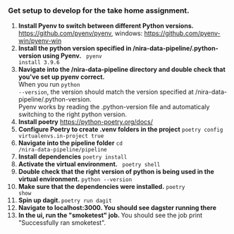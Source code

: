 ### Get setup to develop for the take home assignment.

1. <b>Install Pyenv to switch between different Python versions.</b> <br>
   https://github.com/pyenv/pyenv, windows: https://github.com/pyenv-win/pyenv-win
2. <b>Install the python version specified in /nira-data-pipeline/.python-version using Pyenv.</b> <code> pyenv install 3.9.6 </code>
3. <b>Navigate into the /nira-data-pipeline directory and double check that you've set up pyenv correct. </b> <br>
   When you run <code>python --version</code>, the version should match the version specified at /nira-data-pipeline/.python-version. <br>
   Pyenv works by reading the .python-version file and automaticaly switching to the right python version.
4. <b>Install poetry</b> https://python-poetry.org/docs/
5. <b>Configure Poetry to create .venv folders in the project</b> <code>poetry config virtualenvs.in-project true</code>
6. <b>Navigate into the pipeline folder</b> <code>cd /nira-data-pipeline/pipeline</code>
7. <b>Install dependencies</b> <code>poetry install</code>
8. <b>Activate the virtual environment.</b> <code> poetry shell </code>
9. <b>Double check that the right version of python is being used in the virtual environment.</b> <code>python --version</code>
10. <b>Make sure that the dependencies were installed.</b> <code>poetry show</code>
11. <b>Spin up dagit. </b> <code>poetry run dagit</code>
12. <b>Navigate to localhost:3000. You should see dagster running there </b>
13. <b>In the ui, run the "smoketest" job. </b> You should see the job print "Successfully ran smoketest".
